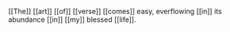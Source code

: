[[The]] [[art]] [[of]] [[verse]] [[comes]] easy, everflowing
[[in]] its abundance [[in]] [[my]] blessed [[life]]. 